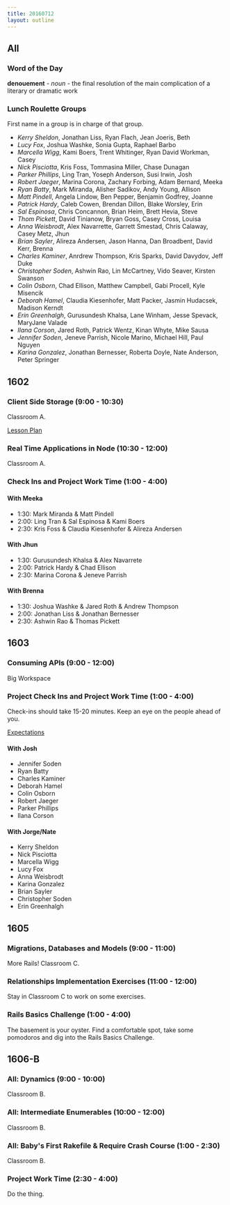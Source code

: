 ```yaml
---
title: 20160712
layout: outline
---
```


## All

### Word of the Day

**denouement** - _noun_ - the final resolution of the main complication
of a literary or dramatic work


### Lunch Roulette Groups

First name in a group is in charge of that group.

* *Kerry Sheldon*, Jonathan Liss, Ryan Flach, Jean Joeris, Beth
* *Lucy Fox*, Joshua Washke, Sonia Gupta, Raphael Barbo
* *Marcella Wigg*, Kami Boers, Trent Whitinger, Ryan David Workman, Casey
* *Nick Pisciotta*, Kris Foss, Tommasina Miller, Chase Dunagan
* *Parker Phillips*, Ling Tran, Yoseph Anderson, Susi Irwin, Josh
* *Robert Jaeger*, Marina Corona, Zachary Forbing, Adam Bernard, Meeka
* *Ryan Batty*, Mark Miranda, Alisher Sadikov, Andy Young, Allison
* *Matt Pindell*, Angela Lindow, Ben Pepper, Benjamin Godfrey, Joanne
* *Patrick Hardy*, Caleb Cowen, Brendan Dillon, Blake Worsley, Erin
* *Sal Espinosa*, Chris Concannon, Brian Heim, Brett Hevia, Steve
* *Thom Pickett*, David Tinianow, Bryan Goss, Casey Cross, Louisa
* *Anna Weisbrodt*, Alex Navarrette, Garrett Smestad, Chris Calaway, Casey Metz, Jhun
* *Brian Sayler*, Alireza Andersen, Jason Hanna, Dan Broadbent, David Kerr, Brenna
* *Charles Kaminer*, Anrdrew Thompson, Kris Sparks, David Davydov, Jeff Duke
* *Christopher Soden*, Ashwin Rao, Lin McCartney, Vido Seaver, Kirsten Swanson
* *Colin Osborn*, Chad Ellison, Matthew Campbell, Gabi Procell, Kyle Misencik
* *Deborah Hamel*, Claudia Kiesenhofer, Matt Packer, Jasmin Hudacsek, Madison Kerndt
* *Erin Greenhalgh*, Gurusundesh Khalsa, Lane Winham, Jesse Spevack, MaryJane Valade
* *Ilana Corson*, Jared Roth, Patrick Wentz, Kinan Whyte, Mike Sausa
* *Jennifer Soden*, Jeneve Parrish, Nicole Marino, Michael Hill, Paul Nguyen
* *Karina Gonzalez*, Jonathan Bernesser, Roberta Doyle, Nate Anderson, Peter Springer

## 1602

### Client Side Storage (9:00 - 10:30)

Classroom A.

[Lesson Plan](https://github.com/turingschool/lesson_plans/blob/master/ruby_04-apis_and_scalability/client_side_storage.markdown)

### Real Time Applications in Node (10:30 - 12:00)

Classroom A.

### Check Ins and Project Work Time (1:00 - 4:00)

#### With Meeka

- 1:30: Mark Miranda & Matt Pindell
- 2:00: Ling Tran & Sal Espinosa & Kami Boers
- 2:30: Kris Foss & Claudia Kiesenhofer & Alireza Andersen

#### With Jhun

- 1:30: Gurusundesh Khalsa & Alex Navarrete
- 2:00: Patrick Hardy & Chad Ellison
- 2:30: Marina Corona & Jeneve Parrish

#### With Brenna

- 1:30: Joshua Washke & Jared Roth & Andrew Thompson
- 2:00: Jonathan Liss & Jonathan Bernesser
- 2:30: Ashwin Rao & Thomas Pickett

## 1603

### Consuming APIs (9:00 - 12:00)

Big Workspace

### Project Check Ins and Project Work Time (1:00 - 4:00)

Check-ins should take 15-20 minutes. Keep an eye on the people ahead of you.

[Expectations](https://github.com/turingschool/lesson_plans/blob/master/ruby_03-professional_rails_applications/apicurious.md#check-in-and-milestones)

#### With Josh

- Jennifer Soden
- Ryan Batty
- Charles Kaminer
- Deborah Hamel
- Colin Osborn
- Robert Jaeger
- Parker Phillips
- Ilana Corson

#### With Jorge/Nate

- Kerry Sheldon
- Nick Pisciotta
- Marcella Wigg
- Lucy Fox
- Anna Weisbrodt
- Karina Gonzalez
- Brian Sayler
- Christopher Soden
- Erin Greenhalgh


## 1605

### Migrations, Databases and Models (9:00 - 11:00)

More Rails! Classroom C.

### Relationships Implementation Exercises (11:00 - 12:00)

Stay in Classroom C to work on some exercises.

### Rails Basics Challenge (1:00 - 4:00)

The basement is your oyster. Find a comfortable spot, take some pomodoros and dig into the Rails Basics Challenge.


## 1606-B

### All: Dynamics (9:00 - 10:00)

Classroom B.

### All: Intermediate Enumerables (10:00 - 12:00)

Classroom B.

### All: Baby's First Rakefile & Require Crash Course (1:00 - 2:30)

Classroom B.

### Project Work Time (2:30 - 4:00)

Do the thing.

